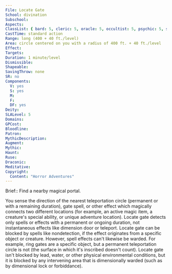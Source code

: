 ```yaml
---
File: Locate Gate
School: divination
Subschool: 
Aspects: 
ClassList: { bard: 5, cleric: 5, oracle: 5, occultist: 5, psychic: 5, sorcerer: 5, wizard: 5, summoner: 5, unchained summoner: 5 }
CastTime: standard action
Range: long (400 + 40 ft./level)
Area: circle centered on you with a radius of 400 ft. + 40 ft./level
Effect: 
Targets: 
Duration: 1 minute/level
Dismissible: 
Shapeable: 
SavingThrow: none
SR: no
Components:
  V: yes
  S: yes
  M: 
  F: 
  DF: yes
Deity: 
SLALevel: 5
Domains: 
GPCost: 
Bloodline: 
Patron: 
MythicDescription: 
Augment: 
Mythic: 
Haunt: 
Ruse: 
Draconic: 
Meditative: 
Copyright:
  Content: "Horror Adventures"
---
```

Brief:: Find a nearby magical portal.

You sense the direction of the nearest teleportation circle (permanent or with a remaining duration), gate spell, or other effect which magically connects two different locations (for example, an active magic item, a creature's special ability, or unique adventure location). Locate gate detects only spells or effects with a permanent or ongoing duration, not instantaneous effects like dimension door or teleport.  Locate gate can be blocked by spells like nondetection, if the effect originates from a specific object or creature. However, spell effects can't likewise be warded. For example, ring gates are a specific object, but a permanent teleportation circle is not (the surface in which it's inscribed doesn't count). Locate gate isn't blocked by lead, water, or other physical environmental conditions, but it is blocked by any intervening area that is dimensionally warded (such as by dimensional lock or forbiddance).
